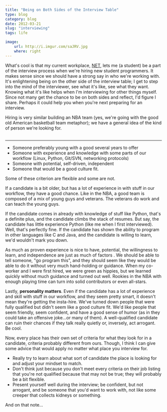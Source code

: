 ```yaml
---
title: "Being on Both Sides of the Interview Table"
type: blog
category: blog
date: 2012-03-21
slug: "interviewing"
tags: life

image:
    url: http://i.imgur.com/saJRV.jpg
    where: right
---
```


What's cool is that my current workplace,
[NET](http://oregonstate.edu/net), lets me (a student) be a part of
the interview process when we're hiring new student programmers.  It
makes sense since we should have a strong say in who we're working
with. It's enlightening being on the other side of the interview
table; I get to step into the mind of the interviewer, see what it's
like, see what they want. Knowing what it's like helps when I'm
interviewing for other things myself. Since not many get the chance to
be on both sides and reflect, I'd figure I share. Perhaps it could
help you when you're next preparing for an interview.

Hiring is very similar building an NBA team (yes, we're going with the
good old American basketball team metaphor); we have a general idea of
the kind of person we're looking for. <br/><br/>

---

- Someone preferably young with a good several years to offer
- Someone with experience and knowledge with some parts of our
  workflow (Linux, Python, Git/SVN, networking protocols)
- Someone with potential, self-driven, independent
- Someone that would be a good culture fit.

Some of these criterion are flexible and some are not.

If a candidate is a bit older, but has a lot of experience in with
stuff in our workflow, they have a good chance. Like in the NBA, a
good team is composed of a mix of young guys and veterans. The
veterans do work and can teach the young guys.

If the candidate comes in already with knowledge of stuff like Python,
that's a definite plus, and the candidate climbs the stack of resumes.
But say, the candidate has little experience Python (like me when
I first interviewed). Well, that's perfectly fine. If the candidate
has shown the ability to program in other languages like C and Java,
and the candidate is willing to learn, we'd wouldn't mark you down.

As much as proven experience is nice to have, potential, the
willingness to learn, and independence are just as much of factors .
We should be able to tell someone, "go program this", and they should
seem like they would be able to do it without very much hand-holding
or guidance. When my co-worker and I were first hired, we were green
as hippies, but we learned quickly without much guidance and turned
out well. Rookies in the NBA with enough playing time can turn into
solid contributors or even all-stars.

Lastly, **personality matters**. Even if the candidate has a lot of
experience and skill with stuff in our workflow, and they seem pretty
smart, it doesn't mean they're getting the insta-hire. We've turned
down people that were fully qualified but didn't seem like a good
culture fit. We'd like people that seem friendly, seem confident, and
have a good sense of humor (as in they could take an offensive
joke...or many of them). A well-qualified candidate can ruin their
chances if they talk really quietly or, inversely, act arrogant. Be
cool.

Now, every place has their own set of criteria for what they look for
in a candidate, criteria probably different from ours. Though, I think
I can give some advice that would apply no matter what place you
interview for.

- Really try to learn about what sort of candidate the place is looking for and
  adjust your mindset to match.
- Don't think just because you don't meet every criteria on their job listing
  that you're not qualified because that may not be true; they will probably be
a bit flexible.
- Present yourself well during the interview; be confident, but not arrogant,
  and be someone that you'd want to work with, not like some creeper that
collects kidneys or something.

And on that note...
